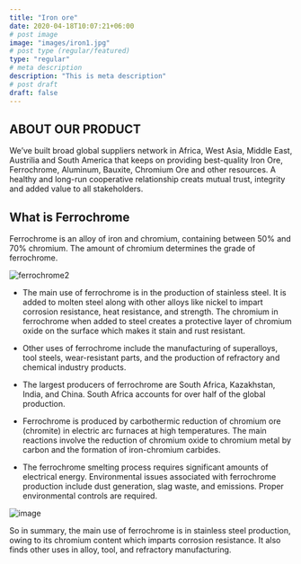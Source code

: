 ```yaml
---
title: "Iron ore"
date: 2020-04-18T10:07:21+06:00
# post image
image: "images/iron1.jpg"
# post type (regular/featured)
type: "regular"
# meta description
description: "This is meta description"
# post draft
draft: false
---
```


## ABOUT OUR PRODUCT

 We’ve built broad global suppliers network in Africa, West Asia, Middle East, Austrilia and South America that keeps on providing best-quality Iron Ore, Ferrochrome, Aluminum, Bauxite, Chromium Ore and other resources. A healthy and long-run cooperative relationship creats mutual trust, integrity and added value to all stakeholders.

## What is Ferrochrome

Ferrochrome is an alloy of iron and chromium, containing between 50% and 70% chromium. The amount of chromium determines the grade of ferrochrome.

![ferrochrome2](images/iron2.jpg)

- The main use of ferrochrome is in the production of stainless steel. It is added to molten steel along with other alloys like nickel to impart corrosion resistance, heat resistance, and strength. The chromium in ferrochrome when added to steel creates a protective layer of chromium oxide on the surface which makes it stain and rust resistant.

- Other uses of ferrochrome include the manufacturing of superalloys, tool steels, wear-resistant parts, and the production of refractory and chemical industry products.

- The largest producers of ferrochrome are South Africa, Kazakhstan, India, and China. South Africa accounts for over half of the global production.

- Ferrochrome is produced by carbothermic reduction of chromium ore (chromite) in electric arc furnaces at high temperatures. The main reactions involve the reduction of chromium oxide to chromium metal by carbon and the formation of iron-chromium carbides.

- The ferrochrome smelting process requires significant amounts of electrical energy. Environmental issues associated with ferrochrome production include dust generation, slag waste, and emissions. Proper environmental controls are required.

![image](images/iron1.jpg)

So in summary, the main use of ferrochrome is in stainless steel production, owing to its chromium content which imparts corrosion resistance. It also finds other uses in alloy, tool, and refractory manufacturing.